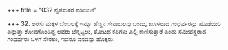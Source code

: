 +++
title = "032 ನೃಪಸುತರ ಪಡಿಬಲಕೆ"

+++
32. ಅರಸು ಮಕ್ಕಳ ಬೆಂಬಲಕ್ಕೆ ಇನ್ನೂ ಹೆಚ್ಚಿನ ಸೇನಾಬಲವು ಬಂದು, ಖೂಳರಾದ ಗಂಧರ್ವರನ್ನು ಹೊಡೆಯಿರಿ ಎನ್ನುತ್ತಾ  ಕೋಪಗೊಂಡಿದ್ದ ಅವರು ಬೆನ್ನಟ್ಟಲು, ತೋಟದ ಕಪಿಗಳು ಎಲ್ಲಿ ಕಾಣಿಸುತ್ತಾರೆ ಎಂದು ಸಮೀಪಸ್ಥರಾದ ಗಂಧರ್ವರು ಒಳಗೆ ಸೇರಲು, ಇವರೂ ವನವನ್ನು ಹೊಕ್ಕರು.